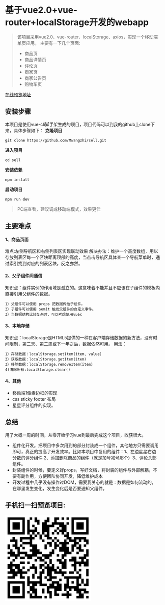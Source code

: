 ﻿# 基于vue2.0+vue-router+localStorage开发的webapp
>该项目采用vue2.0、vue-router、localStorage、axios，实现一个移动端单页应用。
>主要有一下几个页面:
>- 商品页
>- 商品详情页
>- 评论页
>- 商家页
>- 商家公告页
>- 购物车页

[在线预览地址](https://mwangzhi.github.io/)
## 安装步骤
本项目是使用vue-cli脚手架生成的项目，项目代码可以到我的github上clone下来，具体步骤如下：
**克隆项目**
```
git clone https://github.com/Mwangzhi/sell.git
```
**进入项目**
```
cd sell
```
**安装依赖**
```
npm install
```
**启动项目**
```
npm run dev
```
>PC端查看，建议调成移动端模式，效果更佳
## 主要难点
#### 1、商品页面
难点:左侧导航区和右侧列表区实现联动效果
解决办法：维护一个高度数组，用以存放列表区每一个区块距离顶部的高度，当点击导航区具体某一个导航菜单时，通过索引找到对应的列表区块，反之亦然。
#### 2、父子组件间通信
知识点：组件实例的作用域是孤立的。这意味着不能并且不应该在子组件的模板内直接引用父组件的数据。
```
1）父组件可以使用 props 把数据传给子组件。
2）子组件可以使用 $emit 触发父组件的自定义事件。
3）当数据结构比较复杂时，可以考虑使用vuex
```
#### 3、本地存储
知识点：localStorage是HTML5提供的一种在客户端存储数据的新方法，没有时间限制，第二天、第二周或下一年之后，数据依然可用。
用法：
```
1）存储数据：localStorage.setItem(item, value)
2）获取数据：localStorage.getItem(item)
3）移除数据：localStorage.removeItem(item)
4)清除所有:localStorage.clear()
```
#### 4、其他
- 移动端1像素边框的实现
- css sticky footer 布局
- 星星评分组件的实现。
## 总结
用了大概一周的时间，从零开始学习vue到最后完成这个项目，收获很大。
- 组件化开发。把项目中多次用到的部分封装成一个组件，其他地方只需要调用即可，真正的提高了开发效率。比如本项目中复用的组件：1、左边星星右边分数的评分组件 2、添加删除商品的组件（就是加号减号那个）3、评论头部组件。
- 封装组件的时候，要定义好props，写好文档，将封装的组件与外部解耦，不要有副作用，方便团队协同开发，降低维护成本
- 开发过程中几乎没有操作过DOM，需要我关心的就是：数据是如何流动的，在哪里发生变化，发生变化后是否要通知父组件。
## 手机扫一扫预览项目:
![a](https://raw.githubusercontent.com/Mwangzhi/sell/master/er.png)

